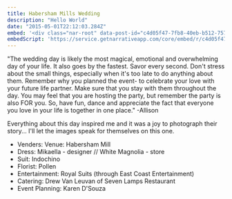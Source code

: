 ```yaml
---
title: Habersham Mills Wedding
description: "Hello World"
date: "2015-05-01T22:12:03.284Z"
embed: '<div class="nar-root" data-post-id="c4d05f47-7fb8-40eb-b512-757272d54f60" style="p {text-align:center;opacity: 0.0;animation: nara 0s ease-in 2s forwards;}@keyframes nara {to {opacity: 1.0;}}" ><img style="width:100%;" src="https://content1.getnarrativeapp.com/static/c4d05f47-7fb8-40eb-b512-757272d54f60/featured.jpg"><noscript><p>Your Narrative blog will appear here, click preview to see it live.<br>For any issues click <a href="https://help.narrative.so/i/j">here</a></p></noscript>'
embedScript: 'https://service.getnarrativeapp.com/core/embed/r/c4d05f47-7fb8-40eb-b512-757272d54f60.js'
---
```

"The wedding day is likely the most magical, emotional and overwhelming day of your life. It also goes by the fastest. Savor every second. Don't stress about the small things, especially when it's too late to do anything about them. Remember why you planned the event- to celebrate your love with your future life partner. Make sure that you stay with them throughout the day. You may feel that you are hosting the party, but remember the party is also FOR you.  So, have fun, dance and appreciate the fact that everyone you love in your life is together in one place." -Allison

Everything about this day inspired me and it was a joy to photograph their story... I'll let the images speak for themselves on this one.

- Venders: Venue: Habersham Mill
- Dress: Mikaella - designer // White Magnolia - store
- Suit: Indochino
- Florist: Pollen
- Entertainment: Royal Suits (through East Coast Entertainment)
- Catering: Drew Van Leuvan of Seven Lamps Restaurant
- Event Planning: Karen D'Souza
